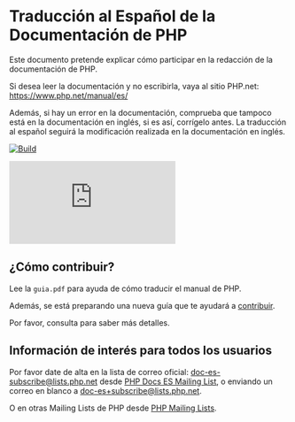 # Traducción al Español de la Documentación de PHP

Este documento pretende explicar cómo participar en la redacción de la documentación de PHP.

Si desea leer la documentación y no escribirla, vaya al sitio PHP.net: https://www.php.net/manual/es/

Además, si hay un error en la documentación, comprueba que tampoco está en la documentación en inglés, si es así, corrígelo antes.
La traducción al español seguirá la modificación realizada en la documentación en inglés.

[![Build][build-badge]][build-action]

[![Revision script][revcheck-graph]][revcheck-summary]

[build-action]: https://github.com/php/doc-es/actions/workflows/integrate.yaml

[build-badge]: https://github.com/php/doc-es/actions/workflows/integrate.yaml/badge.svg?branch=master

[revcheck-summary]: http://doc.php.net/revcheck.php?p=filesummary&lang=es

[revcheck-graph]: https://doc.php.net/img-status-lang.php?lang=es

[wiki]: https://github.com/php/doc-es/wiki

## ¿Cómo contribuir?

Lee la `guia.pdf` para ayuda de cómo traducir el manual de PHP.

Además, se está preparando una nueva guía que te ayudará a [contribuir](CONTRIBUTING.md).

Por favor, consulta para saber más detalles.

## Información de interés para todos los usuarios

Por favor date de alta en la lista de correo oficial: <doc-es-subscribe@lists.php.net> desde [PHP Docs ES Mailing List](https://news-web.php.net/php.doc.es), o enviando un correo en blanco a <doc-es+subscribe@lists.php.net>.

O en otras Mailing Lists de PHP desde [PHP Mailing Lists](https://www.php.net/mailing-lists.php).
